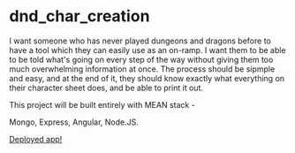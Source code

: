# dnd_char_creation

I want someone who has never played dungeons and dragons before to have a tool which they can easily use as an on-ramp. I want them to be able to be told what's going on every step of the way without giving them too much overwhelming information at once. The process should be sipmple and easy, and at the end of it, they should know exactly what everything on their character sheet does, and be able to print it out.

This project will be built entirely with MEAN stack -

Mongo, Express, Angular, Node.JS.

[Deployed app!](https://calm-spire-11094.herokuapp.com/)


